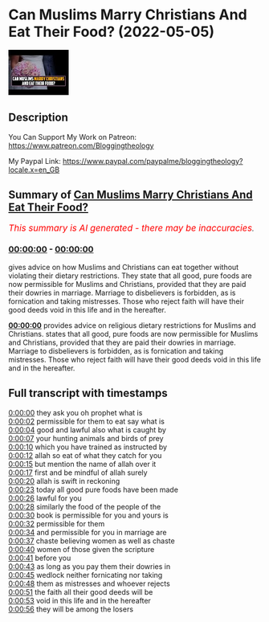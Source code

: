 # Can Muslims Marry Christians And Eat Their Food? (2022-05-05)

![alt Can Muslims Marry Christians And Eat Their Food?](4NedOrIattw.jpg "Can Muslims Marry Christians And Eat Their Food?")

## Description

You Can Support My Work on Patreon:
https://www.patreon.com/Bloggingtheology

My Paypal Link: 
https://www.paypal.com/paypalme/bloggingtheology?locale.x=en_GB

## Summary of [Can Muslims Marry Christians And Eat Their Food?](https://www.youtube.com/watch?v=4NedOrIattw)


*<span style="color:red; font-size:125%">This summary is AI generated - there may be inaccuracies</span>. [](/)*

### [00:00:00](https://www.youtube.com/watch?v=4NedOrIattw&t=0) - [00:00:00](https://www.youtube.com/watch?v=4NedOrIattw&t=0)

gives advice on how Muslims and Christians can eat together without violating their dietary restrictions. They state that all good, pure foods are now permissible for Muslims and Christians, provided that they are paid their dowries in marriage. Marriage to disbelievers is forbidden, as is fornication and taking mistresses. Those who reject faith will have their good deeds void in this life and in the hereafter.

**[00:00:00](https://www.youtube.com/watch?v=4NedOrIattw&t=0)** provides advice on religious dietary restrictions for Muslims and Christians. states that all good, pure foods are now permissible for Muslims and Christians, provided that they are paid their dowries in marriage. Marriage to disbelievers is forbidden, as is fornication and taking mistresses. Those who reject faith will have their good deeds void in this life and in the hereafter.

## Full transcript with timestamps

[0:00:00](https://youtu.be/4NedOrIattw?t=0) they ask you oh prophet what is  
[0:00:02](https://youtu.be/4NedOrIattw?t=2) permissible for them to eat say what is  
[0:00:04](https://youtu.be/4NedOrIattw?t=4) good and lawful also what is caught by  
[0:00:07](https://youtu.be/4NedOrIattw?t=7) your hunting animals and birds of prey  
[0:00:10](https://youtu.be/4NedOrIattw?t=10) which you have trained as instructed by  
[0:00:12](https://youtu.be/4NedOrIattw?t=12) allah so eat of what they catch for you  
[0:00:15](https://youtu.be/4NedOrIattw?t=15) but mention the name of allah over it  
[0:00:17](https://youtu.be/4NedOrIattw?t=17) first and be mindful of allah surely  
[0:00:20](https://youtu.be/4NedOrIattw?t=20) allah is swift in reckoning  
[0:00:23](https://youtu.be/4NedOrIattw?t=23) today all good pure foods have been made  
[0:00:26](https://youtu.be/4NedOrIattw?t=26) lawful for you  
[0:00:28](https://youtu.be/4NedOrIattw?t=28) similarly the food of the people of the  
[0:00:30](https://youtu.be/4NedOrIattw?t=30) book is permissible for you and yours is  
[0:00:32](https://youtu.be/4NedOrIattw?t=32) permissible for them  
[0:00:34](https://youtu.be/4NedOrIattw?t=34) and permissible for you in marriage are  
[0:00:37](https://youtu.be/4NedOrIattw?t=37) chaste believing women as well as chaste  
[0:00:40](https://youtu.be/4NedOrIattw?t=40) women of those given the scripture  
[0:00:41](https://youtu.be/4NedOrIattw?t=41) before you  
[0:00:43](https://youtu.be/4NedOrIattw?t=43) as long as you pay them their dowries in  
[0:00:45](https://youtu.be/4NedOrIattw?t=45) wedlock neither fornicating nor taking  
[0:00:48](https://youtu.be/4NedOrIattw?t=48) them as mistresses and whoever rejects  
[0:00:51](https://youtu.be/4NedOrIattw?t=51) the faith all their good deeds will be  
[0:00:53](https://youtu.be/4NedOrIattw?t=53) void in this life and in the hereafter  
[0:00:56](https://youtu.be/4NedOrIattw?t=56) they will be among the losers  
